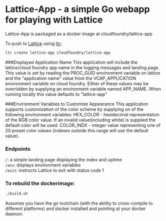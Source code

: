 # Lattice-App - a simple Go webapp for playing with Lattice

Lattice-App is packaged as a docker image at cloudfoundry/lattice-app

To push to [Lattice](https://github.com/cloudfoundry-incubator/lattice) using [ltc](https://github.com/cloudfoundry-incubator/lattice/ltc):

```bash
ltc create lattice-app cloudfoundry/lattice-app
```

###Displayed Application Name
This application will include the lattice/cloud foundry app name in the logging messages and landing page.  This value is set by reading the PROC_GUID environment variable on lattice and the "application name" value from the VCAP_APPLICATION environment variable on cloud foundry.  Either of these values may be overridden by supplying an environment variable named APP_NAME.  When running locally this value defaults to "lattice-app"  

###Environment Variables to Customize Appearance
This application supports customization of the color scheme by supplying on of the following environment variables:
HEX_COLOR - hexidecimal representation of the RGB color value.  If an invalid value(including white) is supplied the default color will be used. 
COLOR_INDX - integer value representing one of 20 preset color values (indexes outside this range will use the default value).

### Endpoints

`/`: a simple landing page displaying the index and uptime  
`/env`: displays environment variables  
`/exit`: instructs Lattice to exit with status code 1  

### To rebuild the dockerimage:

```bash
./build.sh
```

Assumes you have the go toolchain (with the ability to cross-compile to different platforms) and docker installed and pointing at your docker daemon.
